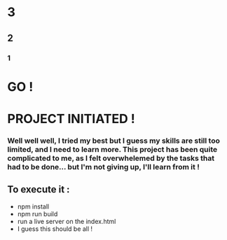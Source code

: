 # 3
## 2
### 1
# GO !
# PROJECT INITIATED !

### Well well well, I tried my best but I guess my skills are still too limited, and I need to learn more. This project has been quite complicated to me, as I felt overwhelemed by the tasks that had to be done... but I'm not giving up, I'll learn from it !

## To execute it :
- npm install
- npm run build
- run a live server on the index.html
- I guess this should be all !